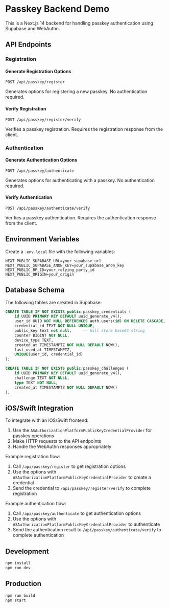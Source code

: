 # Passkey Backend Demo

This is a Next.js 14 backend for handling passkey authentication using Supabase and WebAuthn.

## API Endpoints

### Registration

#### Generate Registration Options
```http
POST /api/passkey/register
```

Generates options for registering a new passkey. No authentication required.

#### Verify Registration
```http
POST /api/passkey/register/verify
```

Verifies a passkey registration. Requires the registration response from the client.

### Authentication

#### Generate Authentication Options
```http
POST /api/passkey/authenticate
```

Generates options for authenticating with a passkey. No authentication required.

#### Verify Authentication
```http
POST /api/passkey/authenticate/verify
```

Verifies a passkey authentication. Requires the authentication response from the client.

## Environment Variables

Create a `.env.local` file with the following variables:

```env
NEXT_PUBLIC_SUPABASE_URL=your_supabase_url
NEXT_PUBLIC_SUPABASE_ANON_KEY=your_supabase_anon_key
NEXT_PUBLIC_RP_ID=your_relying_party_id
NEXT_PUBLIC_ORIGIN=your_origin
```

## Database Schema

The following tables are created in Supabase:

```sql
CREATE TABLE IF NOT EXISTS public.passkey_credentials (
    id UUID PRIMARY KEY DEFAULT uuid_generate_v4(),
    user_id UUID NOT NULL REFERENCES auth.users(id) ON DELETE CASCADE,
    credential_id TEXT NOT NULL UNIQUE,
    public_key text not null,     -- Will store base64 string
    counter BIGINT NOT NULL,
    device_type TEXT,
    created_at TIMESTAMPTZ NOT NULL DEFAULT NOW(),
    last_used_at TIMESTAMPTZ,
    UNIQUE(user_id, credential_id)
);

CREATE TABLE IF NOT EXISTS public.passkey_challenges (
    id UUID PRIMARY KEY DEFAULT uuid_generate_v4(),
    challenge TEXT NOT NULL,
    type TEXT NOT NULL,
    created_at TIMESTAMPTZ NOT NULL DEFAULT NOW()
);
```

## iOS/Swift Integration

To integrate with an iOS/Swift frontend:

1. Use the `ASAuthorizationPlatformPublicKeyCredentialProvider` for passkey operations
2. Make HTTP requests to the API endpoints
3. Handle the WebAuthn responses appropriately

Example registration flow:
1. Call `/api/passkey/register` to get registration options
2. Use the options with `ASAuthorizationPlatformPublicKeyCredentialProvider` to create a credential
3. Send the credential to `/api/passkey/register/verify` to complete registration

Example authentication flow:
1. Call `/api/passkey/authenticate` to get authentication options
2. Use the options with `ASAuthorizationPlatformPublicKeyCredentialProvider` to authenticate
3. Send the authentication result to `/api/passkey/authenticate/verify` to complete authentication

## Development

```bash
npm install
npm run dev
```

## Production

```bash
npm run build
npm start
```
